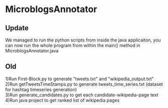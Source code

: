 # MicroblogsAnnotator
## Update

We managed to run the python scripts from inside the java applicaiton, you can now run the whole program from within the main() method in MicroblogsAnnotator.java  

## Old
1)Run First-Block.py to generate "tweets.txt" and "wikipedia_output.txt"  
2)Run getTweetsTimeStamps.py to generate tweets_time_series.txt (dataset for hashtag timeseries generation)  
3)Run generate_candidates.py to get each candidate-wikipedia-page text  
4)Run java project to get ranked list of wikipedia pages  
